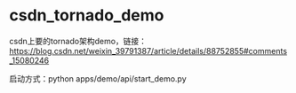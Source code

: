 # csdn_tornado_demo
csdn上要的tornado架构demo，链接：https://blog.csdn.net/weixin_39791387/article/details/88752855#comments_15080246

启动方式：python apps/demo/api/start_demo.py
